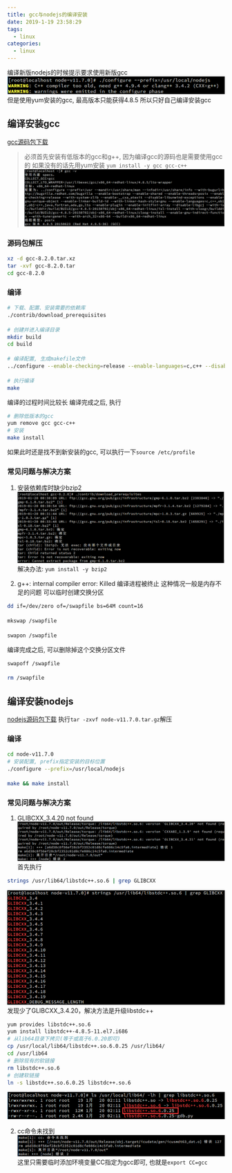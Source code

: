 ```yaml
---
title: gcc与nodejs的编译安装
date: 2019-1-19 23:58:29
tags: 
  - linux
categories: 
  - linux
---
```


编译新版nodejs的时候提示要求使用新版gcc
![nodejs warning](/images/linux/nodejs_warning.png)
但是使用yum安装的gcc, 最高版本只能获得4.8.5
所以只好自己编译安装gcc
<!-- more -->
## 编译安装gcc

[gcc源码包下载](http://ftp.gnu.org/gnu/gcc/gcc-8.2.0/gcc-8.2.0.tar.xz)

> 必须首先安装有低版本的gcc和g++, 因为编译gcc的源码也是需要使用gcc的
如果没有的话先用yum安装 `yum install -y gcc gcc-c++`
![gcc](/images/linux/gcc-v.png)

### 源码包解压
```bash
xz -d gcc-8.2.0.tar.xz
tar -xvf gcc-8.2.0.tar
cd gcc-8.2.0
```

### 编译
```bash
# 下载、配置、安装需要的依赖库
./contrib/download_prerequisites

# 创建并进入编译目录
mkdir build
cd build

# 编译配置, 生成makefile文件
../configure --enable-checking=release --enable-languages=c,c++ --disable-multilib

# 执行编译
make
```
编译的过程时间比较长
编译完成之后, 执行
```bash
# 删除低版本的gcc
yum remove gcc gcc-c++
# 安装
make install
```
如果此时还是找不到新安装的gcc, 可以执行一下`source /etc/profile`

### 常见问题与解决方案
1. 安装依赖库时缺少bzip2
![缺少bzip2](/images/linux/缺少bzip2.png)
解决办法: `yum install -y bzip2`

2. g++: internal compiler error: Killed
编译进程被终止
这种情况一般是内存不足的问题
可以临时创建交换分区

```bash
dd if=/dev/zero of=/swapfile bs=64M count=16

mkswap /swapfile

swapon /swapfile
```
编译完成之后, 可以删除掉这个交换分区文件
```bash
swapoff /swapfile

rm /swapfile
```


## 编译安装nodejs

[nodejs源码包下载](https://nodejs.org/dist/v11.7.0/node-v11.7.0.tar.gz)
执行`tar -zxvf node-v11.7.0.tar.gz`解压

### 编译
```bash
cd node-v11.7.0
# 安装配置, prefix指定安装的目标位置
./configure --prefix=/usr/local/nodejs

make && make install
```

### 常见问题与解决方案

1. GLIBCXX_3.4.20 not found
![GLIBCXX_3.4.20 not found](/images/linux/GLIBCXX_not_found.png)
首先执行
```bash
strings /usr/lib64/libstdc++.so.6 | grep GLIBCXX
```
![查找GLIBCXX](/images/linux/查找GLIBCXX.png)
发现少了GLIBCXX_3.4.20，解决方法是升级libstdc++
```bash
yum provides libstdc++.so.6
yum install libstdc++-4.8.5-11.el7.i686
# 从lib64目录下拷贝(等于或高于6.0.20即可)
cp /usr/local/lib64/libstdc++.so.6.0.25 /usr/lib64/
cd /usr/lib64
# 删除现有的软链接
rm libstdc++.so.6
# 创建软链接
ln -s libstdc++.so.6.0.25 libstdc++.so.6
```
![查找lib64目录](/images/linux/查找lib64目录.png)

2. cc命令未找到
![cc命令未找到](/images/linux/cc命令未找到.png)
这里只需要临时添加环境变量CC指定为gcc即可, 也就是`export CC=gcc`